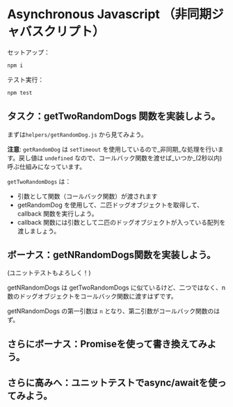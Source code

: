 # Asynchronous Javascript （非同期ジャバスクリプト）

セットアップ：

```bash
npm i
```

テスト実行：

```bash
npm test
```

## タスク：getTwoRandomDogs 関数を実装しよう。

まずは`helpers/getRandomDog.js` から見てみよう。

**注意**: `getRandomDog` は `setTimeout` を使用しているので_非同期_な処理を行います。戻し値は `undefined` なので、コールバック関数を渡せば_いつか_(2秒以内)呼ぶ仕組みになっています。

`getTwoRandomDogs` は：

- 引数として関数（コールバック関数）が渡されます
- getRandomDog を使用して、二匹ドッグオブジェクトを取得して、callback 関数を実行しよう。
- callback 関数には引数として二匹のドッグオブジェクトが入っている配列を渡しましょう。

## ボーナス：getNRandomDogs関数を実装しよう。

(ユニットテストもよろしく！)

getNRandomDogs は getTwoRandomDogs に似ているけど、二つではなく、n数のドッグオブジェクトをコールバック関数に渡すはずです。

getNRandomDogs の第一引数は `n` となり、第二引数がコールバック関数のはず。

## さらにボーナス：Promiseを使って書き換えてみよう。

## さらに高みへ：ユニットテストでasync/awaitを使ってみよう。

